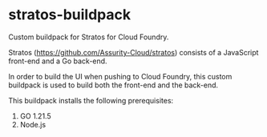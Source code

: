 # stratos-buildpack
Custom buildpack for Stratos for Cloud Foundry.

Stratos (https://github.com/Assurity-Cloud/stratos) consists of a JavaScript front-end and a Go back-end. 

In order to build the UI when pushing to Cloud Foundry, this custom buildpack is used to build both the front-end and the back-end.

This buildpack installs the following prerequisites:

1. GO 1.21.5
2. Node.js

